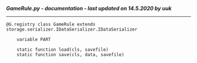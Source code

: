 ***GameRule.py - documentation - last updated on 14.5.2020 by uuk***
___

    @G.registry class GameRule extends storage.serializer.IDataSerializer.IDataSerializer

        variable PART

        static function load(cls, savefile)
        static function save(cls, data, savefile)